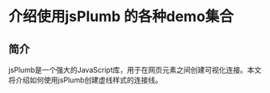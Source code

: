 # 介绍使用jsPlumb 的各种demo集合

## 简介

jsPlumb是一个强大的JavaScript库，用于在网页元素之间创建可视化连接。本文将介绍如何使用jsPlumb创建虚线样式的连接线。
